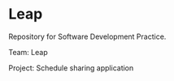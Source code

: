 # Leap

Repository for Software Development Practice.

Team: Leap

Project: Schedule sharing application
